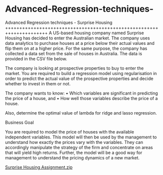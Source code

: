 # Advanced-Regression-techniques-
Advanced Regression techniques - Surprise Housing 
+++++++++++++++++++++++++++++++++++++++++++++++++++++++++++++++++++++
A US-based housing company named Surprise Housing has decided to enter the Australian market. The company uses data analytics to purchase houses at a price below their actual values and flip them on at a higher price. For the same purpose, the company has collected a data set from the sale of houses in Australia. The data is provided in the CSV file below.
 
The company is looking at prospective properties to buy to enter the market. You are required to build a regression model using regularisation in order to predict the actual value of the prospective properties and decide whether to invest in them or not.
 
The company wants to know:
•	Which variables are significant in predicting the price of a house, and
•	How well those variables describe the price of a house.
 
Also, determine the optimal value of lambda for ridge and lasso regression.
 
Business Goal 
 
You are required to model the price of houses with the available independent variables. This model will then be used by the management to understand how exactly the prices vary with the variables. They can accordingly manipulate the strategy of the firm and concentrate on areas that will yield high returns. Further, the model will be a good way for management to understand the pricing dynamics of a new market.

[Surprise Housing Assignment.zip](https://github.com/RaghuHari06/Advanced-Regression-techniques-/files/6825886/Surprise.Housing.Assignment.zip)
